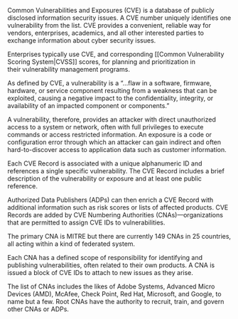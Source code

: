 Common Vulnerabilities and Exposures (CVE) is a database of publicly disclosed information security issues. A CVE number uniquely identifies one vulnerability from the list. CVE provides a convenient, reliable way for vendors, enterprises, academics, and all other interested parties to exchange information about cyber security issues.

Enterprises typically use CVE, and corresponding [[Common Vulnerability Scoring System|CVSS]] scores, for planning and prioritization in their vulnerability management programs.

As defined by CVE, a vulnerability is a “...flaw in a software, firmware, hardware, or service component resulting from a weakness that can be exploited, causing a negative impact to the confidentiality, integrity, or availability of an impacted component or components.”

A vulnerability, therefore, provides an attacker with direct unauthorized access to a system or network, often with full privileges to execute commands or access restricted information. An exposure is a code or configuration error through which an attacker can gain indirect and often hard-to-discover access to application data such as customer information.

Each CVE Record is associated with a unique alphanumeric ID and references a single specific vulnerability. The CVE Record includes a brief description of the vulnerability or exposure and at least one public reference.

Authorized Data Publishers (ADPs) can then enrich a CVE Record with additional information such as risk scores or lists of affected products. CVE Records are added by CVE Numbering Authorities (CNAs)—organizations that are permitted to assign CVE IDs to vulnerabilities.

The primary CNA is MITRE but there are currently 149 CNAs in 25 countries, all acting within a kind of federated system.

Each CNA has a defined scope of responsibility for identifying and publishing vulnerabilities, often related to their own products. A CNA is issued a block of CVE IDs to attach to new issues as they arise.

The list of CNAs includes the likes of Adobe Systems, Advanced Micro Devices (AMD), McAfee, Check Point, Red Hat, Microsoft, and Google, to name but a few. Root CNAs have the authority to recruit, train, and govern other CNAs or ADPs.
